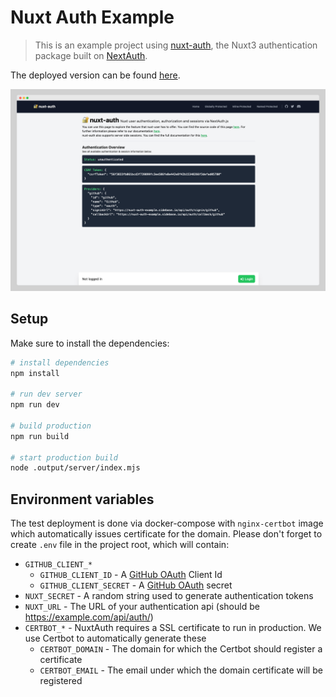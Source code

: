 # Nuxt Auth Example

> This is an example project using [nuxt-auth](https://github.com/sidebase/nuxt-auth), the Nuxt3 authentication package built on [NextAuth](https://github.com/nextauthjs/next-auth).

The deployed version can be found [here](https://nuxt-auth-example.sidebase.io).

![sidebase-preview-for-light](.github/preview.png)

## Setup

Make sure to install the dependencies:

```bash
# install dependencies
npm install

# run dev server
npm run dev

# build production
npm run build

# start production build
node .output/server/index.mjs 
```

## Environment variables

The test deployment is done via docker-compose with `nginx-certbot` image which automatically issues certificate for the domain. Please don't forget to create `.env` file in the project root, which will contain:

- `GITHUB_CLIENT_*`
  - `GITHUB_CLIENT_ID` - A [GitHub OAuth](https://docs.github.com/en/developers/apps/building-oauth-apps/creating-an-oauth-app) Client Id
  - `GITHUB_CLIENT_SECRET` - A [GitHub OAuth](https://docs.github.com/en/developers/apps/building-oauth-apps/creating-an-oauth-app) secret
- `NUXT_SECRET` - A random string used to generate authentication tokens
- `NUXT_URL` - The URL of your authentication api (should be https://example.com/api/auth/)
- `CERTBOT_*` - NuxtAuth requires a SSL certificate to run in production. We use Certbot to automatically generate these
  - `CERTBOT_DOMAIN` - The domain for which the Certbot should register a certificate
  - `CERTBOT_EMAIL` - The email under which the domain certificate will be registered

